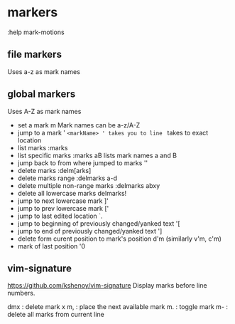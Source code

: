 # markers
:help mark-motions

## file markers
Uses a-z as mark names

## global markers
Uses A-Z as mark names

- set a mark
  m<markName>
Mark names can be a-z/A-Z
- jump to a mark
  '<markName>
  `<markName>
' takes you to line
` takes to exact location
- list marks
  :marks
- list specific marks
  :marks aB
  lists mark names a and B
- jump back to from where jumped to marks
''
- delete marks
  :delm[arks] <markName>
- delete marks range
  :delmarks a-d
- delete multiple non-range marks
  :delmarks abxy
- delete all lowercase marks
  delmarks!
- jump to next lowercase mark
  ]'
- jump to prev lowercase mark
  ['
- jump to last edited location
  `.
- jump to beginning of previously changed/yanked text
  '[
- jump to end of previously changed/yanked text
  ']
- delete form curent position to mark's position
  d'm
(similarly v'm, c'm)
- mark of last position
  '0



## vim-signature
https://github.com/kshenoy/vim-signature
Display marks before line numbers.

dmx : delete mark x
m,  : place the next available mark
m. : toggle mark
m- : delete all marks from current line
